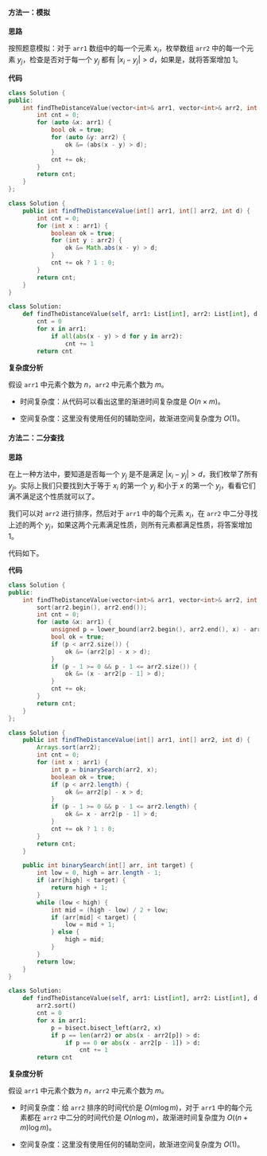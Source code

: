 #### 方法一：模拟

**思路**

按照题意模拟：对于 `arr1` 数组中的每一个元素 $x_i$，枚举数组 `arr2` 中的每一个元素 $y_j$，检查是否对于每一个 $y_j$ 都有 $|x_i - y_j| > d$，如果是，就将答案增加 $1$。

**代码**

```cpp [sol1-C++]
class Solution {
public:
    int findTheDistanceValue(vector<int>& arr1, vector<int>& arr2, int d) {
        int cnt = 0;
        for (auto &x: arr1) {
            bool ok = true;
            for (auto &y: arr2) {
                ok &= (abs(x - y) > d);
            }
            cnt += ok;
        }
        return cnt;
    }
};
```

```Java [sol1-Java]
class Solution {
    public int findTheDistanceValue(int[] arr1, int[] arr2, int d) {
        int cnt = 0;
        for (int x : arr1) {
            boolean ok = true;
            for (int y : arr2) {
                ok &= Math.abs(x - y) > d;
            }
            cnt += ok ? 1 : 0;
        }
        return cnt;
    }
}
```

```python [sol1-Python3]
class Solution:
    def findTheDistanceValue(self, arr1: List[int], arr2: List[int], d: int) -> int:
        cnt = 0
        for x in arr1:
            if all(abs(x - y) > d for y in arr2):
                cnt += 1
        return cnt
```

**复杂度分析**

假设 `arr1` 中元素个数为 $n$，`arr2` 中元素个数为 $m$。 

- 时间复杂度：从代码可以看出这里的渐进时间复杂度是 $O(n \times m)$。

- 空间复杂度：这里没有使用任何的辅助空间，故渐进空间复杂度为 $O(1)$。


#### 方法二：二分查找

**思路**

在上一种方法中，要知道是否每一个 $y_j$ 是不是满足 $|x_i - y_j| > d$，我们枚举了所有 $y_j$。实际上我们只要找到大于等于 $x_i$ 的第一个 $y_j$ 和小于 $x$ 的第一个 $y_j$，看看它们满不满足这个性质就可以了。

我们可以对 `arr2` 进行排序，然后对于 `arr1` 中的每个元素 $x_i$，在 `arr2` 中二分寻找上述的两个 $y_j$，如果这两个元素满足性质，则所有元素都满足性质，将答案增加 $1$。

代码如下。

**代码**

```cpp [sol2-C++]
class Solution {
public:
    int findTheDistanceValue(vector<int>& arr1, vector<int>& arr2, int d) {
        sort(arr2.begin(), arr2.end());
        int cnt = 0;
        for (auto &x: arr1) {
            unsigned p = lower_bound(arr2.begin(), arr2.end(), x) - arr2.begin();
            bool ok = true;
            if (p < arr2.size()) {
                ok &= (arr2[p] - x > d);
            }
            if (p - 1 >= 0 && p - 1 <= arr2.size()) {
                ok &= (x - arr2[p - 1] > d);
            }
            cnt += ok;
        }
        return cnt;
    }
};
```

```Java [sol2-Java]
class Solution {
    public int findTheDistanceValue(int[] arr1, int[] arr2, int d) {
        Arrays.sort(arr2);
        int cnt = 0;
        for (int x : arr1) {
            int p = binarySearch(arr2, x);
            boolean ok = true;
            if (p < arr2.length) {
                ok &= arr2[p] - x > d;
            }
            if (p - 1 >= 0 && p - 1 <= arr2.length) {
                ok &= x - arr2[p - 1] > d;
            }
            cnt += ok ? 1 : 0;
        }
        return cnt;
    }

    public int binarySearch(int[] arr, int target) {
        int low = 0, high = arr.length - 1;
        if (arr[high] < target) {
            return high + 1;
        }
        while (low < high) {
            int mid = (high - low) / 2 + low;
            if (arr[mid] < target) {
                low = mid + 1;
            } else {
                high = mid;
            }
        }
        return low;
    }
}
```

```python [sol2-Python3]
class Solution:
    def findTheDistanceValue(self, arr1: List[int], arr2: List[int], d: int) -> int:
        arr2.sort()
        cnt = 0
        for x in arr1:
            p = bisect.bisect_left(arr2, x)
            if p == len(arr2) or abs(x - arr2[p]) > d:
                if p == 0 or abs(x - arr2[p - 1]) > d:
                    cnt += 1
        return cnt
```

**复杂度分析**

假设 `arr1` 中元素个数为 $n$，`arr2` 中元素个数为 $m$。 

- 时间复杂度：给 `arr2` 排序的时间代价是 $O(m \log m)$，对于 `arr1` 中的每个元素都在 `arr2` 中二分的时间代价是 $O(n \log m)$，故渐进时间复杂度为 $O((n + m) \log m)$。

- 空间复杂度：这里没有使用任何的辅助空间，故渐进空间复杂度为 $O(1)$。